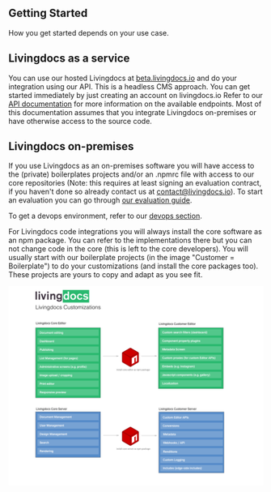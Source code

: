 ## Getting Started

How you get started depends on your use case.

## Livingdocs as a service

You can use our hosted Livingdocs at [beta.livingdocs.io](http://beta.livingdocs.io) and do your integration using our API. This is a headless CMS approach. You can get started immediately by just creating an account on livingdocs.io
Refer to our [API documentation](https://beta.livingdocs.io/public-api.html#/public-api.html) for more information on the available endpoints.
Most of this documentation assumes that you integrate Livingdocs on-premises or have otherwise access to the source code.

## Livingdocs on-premises

If you use Livingdocs as an on-premises software you will have access to the (private) boilerplates projects and/or an .npmrc file with access to our core repositories (Note: this requires at least signing an evaluation contract, if you haven't done so already contact us at contact@livingdocs.io).
To start an evaluation you can go through [our evaluation guide](walkthroughs/getting_started.md).

To get a devops environment, refer to our [devops section](setup-and-deployment/self-hosting.md).

For Livingdocs code integrations you will always install the core software as an npm package. You can refer to the implementations there but you can not change code in the core (this is left to the core developers). You will usually start with our boilerplate projects (in the image "Customer = Boilerplate") to do your customizations (and install the core packages too). These projects are yours to copy and adapt as you see fit.

![NPM Packages](./images/npm-packages.png)
